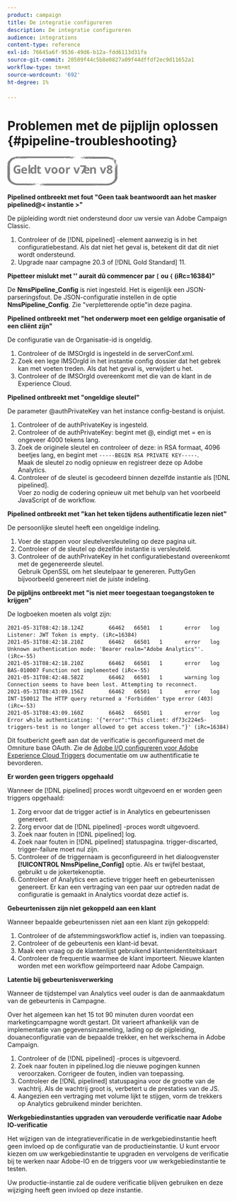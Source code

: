 ```yaml
---
product: campaign
title: De integratie configureren
description: De integratie configureren
audience: integrations
content-type: reference
exl-id: 76645a6f-9536-49d6-b12a-fdd6113d31fa
source-git-commit: 20509f44c5b8e0827a09f44dffdf2ec9d11652a1
workflow-type: tm+mt
source-wordcount: '692'
ht-degree: 1%

---
```


# Problemen met de pijplijn oplossen {#pipeline-troubleshooting}

![](../../assets/common.svg)

**Pipelined ontbreekt met fout &quot;Geen taak beantwoordt aan het masker pipelined@&lt; instantie >&quot;**

De pijpleiding wordt niet ondersteund door uw versie van Adobe Campaign Classic.

1. Controleer of de [!DNL pipelined] -element aanwezig is in het configuratiebestand. Als dat niet het geval is, betekent dit dat dit niet wordt ondersteund.
1. Upgrade naar campagne 20.3 of [!DNL Gold Standard] 11.

**Pipetteer mislukt met &#39;&#39; aurait dû commencer par `[` ou `{` (iRc=16384)&quot;**

De **NmsPipeline_Config** is niet ingesteld. Het is eigenlijk een JSON-parseringsfout.
De JSON-configuratie instellen in de optie **NmsPipeline_Config**. Zie &quot;verpletterende optie&quot;in deze pagina.

**Pipelined ontbreekt met &quot;het onderwerp moet een geldige organisatie of een cliënt zijn&quot;**

De configuratie van de Organisatie-id is ongeldig.

1. Controleer of de IMSOrgId is ingesteld in de serverConf.xml.
1. Zoek een lege IMSOrgId in het instantie config dossier dat het gebrek kan met voeten treden. Als dat het geval is, verwijdert u het.
1. Controleer of de IMSOrgId overeenkomt met die van de klant in de Experience Cloud.

**Pipelined ontbreekt met &quot;ongeldige sleutel&quot;**

De parameter @authPrivateKey van het instance config-bestand is onjuist.

1. Controleer of de authPrivateKey is ingesteld.
1. Controleer of de authPrivateKey: begint met @, eindigt met = en is ongeveer 4000 tekens lang.
1. Zoek de originele sleutel en controleer of deze: in RSA formaat, 4096 beetjes lang, en begint met `-----BEGIN RSA PRIVATE KEY-----`.
   <br> Maak de sleutel zo nodig opnieuw en registreer deze op Adobe Analytics.
1. Controleer of de sleutel is gecodeerd binnen dezelfde instantie als [!DNL pipelined]. <br>Voer zo nodig de codering opnieuw uit met behulp van het voorbeeld JavaScript of de workflow.

**Pipelined ontbreekt met &quot;kan het teken tijdens authentificatie lezen niet&quot;**

De persoonlijke sleutel heeft een ongeldige indeling.

1. Voer de stappen voor sleutelversleuteling op deze pagina uit.
1. Controleer of de sleutel op dezelfde instantie is versleuteld.
1. Controleer of de authPrivateKey in het configuratiebestand overeenkomt met de gegenereerde sleutel. <br>Gebruik OpenSSL om het sleutelpaar te genereren. PuttyGen bijvoorbeeld genereert niet de juiste indeling.

**De pijplijns ontbreekt met &quot;is niet meer toegestaan toegangstoken te krijgen&quot;**

De logboeken moeten als volgt zijn:

```
2021-05-31T08:42:18.124Z        66462   66501   1       error   log     Listener: JWT Token is empty. (iRc=16384)
2021-05-31T08:42:18.210Z        66462   66501   1       error   log     Unknown authentication mode: 'Bearer realm="Adobe Analytics"'. (iRc=-55)
2021-05-31T08:42:18.210Z        66462   66501   1       error   log     BAS-010007 Function not implemented (iRc=-55)
2021-05-31T08:42:48.582Z        66462   66501   1       warning log     Connection seems to have been lost. Attempting to reconnect.
2021-05-31T08:43:09.156Z        66462   66501   1       error   log     INT-150012 The HTTP query returned a 'Forbidden' type error (403) (iRc=-53)
2021-05-31T08:43:09.160Z        66462   66501   1       error   log     Error while authenticating: '{"error":"This client: df73c224e5-triggers-test is no longer allowed to get access token."}' (iRc=16384)
```

Dit foutbericht geeft aan dat de verificatie is geconfigureerd met de Omniture base OAuth. Zie de [Adobe I/O configureren voor Adobe Experience Cloud Triggers](../../integrations/using/configuring-adobe-io.md) documentatie om uw authentificatie te bevorderen.

**Er worden geen triggers opgehaald**

Wanneer de [!DNL pipelined] proces wordt uitgevoerd en er worden geen triggers opgehaald:

1. Zorg ervoor dat de trigger actief is in Analytics en gebeurtenissen genereert.
1. Zorg ervoor dat de [!DNL pipelined] -proces wordt uitgevoerd.
1. Zoek naar fouten in [!DNL pipelined] log.
1. Zoek naar fouten in [!DNL pipelined] statuspagina. trigger-discarted, trigger-failure moet nul zijn.
1. Controleer of de triggernaam is geconfigureerd in het dialoogvenster **[!UICONTROL NmsPipeline_Config]** optie. Als er twijfel bestaat, gebruikt u de jokertekenoptie.
1. Controleer of Analytics een actieve trigger heeft en gebeurtenissen genereert. Er kan een vertraging van een paar uur optreden nadat de configuratie is gemaakt in Analytics voordat deze actief is.

**Gebeurtenissen zijn niet gekoppeld aan een klant**

Wanneer bepaalde gebeurtenissen niet aan een klant zijn gekoppeld:

1. Controleer of de afstemmingsworkflow actief is, indien van toepassing.
1. Controleer of de gebeurtenis een klant-id bevat.
1. Maak een vraag op de klantenlijst gebruikend klantenidentiteitskaart
1. Controleer de frequentie waarmee de klant importeert. Nieuwe klanten worden met een workflow geïmporteerd naar Adobe Campaign.

**Latentie bij gebeurtenisverwerking**

Wanneer de tijdstempel van Analytics veel ouder is dan de aanmaakdatum van de gebeurtenis in Campagne.

Over het algemeen kan het 15 tot 90 minuten duren voordat een marketingcampagne wordt gestart. Dit varieert afhankelijk van de implementatie van gegevensinzameling, lading op de pijpleiding, douaneconfiguratie van de bepaalde trekker, en het werkschema in Adobe Campaign.

1. Controleer of de [!DNL pipelined] -proces is uitgevoerd.
1. Zoek naar fouten in pipelined.log die nieuwe pogingen kunnen veroorzaken. Corrigeer de fouten, indien van toepassing.
1. Controleer de [!DNL pipelined] statuspagina voor de grootte van de wachtrij. Als de wachtrij groot is, verbetert u de prestaties van de JS.
1. Aangezien een vertraging met volume lijkt te stijgen, vorm de trekkers op Analytics gebruikend minder berichten.

**Werkgebiedinstanties upgraden van verouderde verificatie naar Adobe IO-verificatie**

Het wijzigen van de integratieverificatie in de werkgebiedinstantie heeft geen invloed op de configuratie van de productieinstantie. U kunt ervoor kiezen om uw werkgebiedinstantie te upgraden en vervolgens de verificatie bij te werken naar Adobe-IO en de triggers voor uw werkgebiedinstantie te testen.

Uw productie-instantie zal de oudere verificatie blijven gebruiken en deze wijziging heeft geen invloed op deze instantie.

